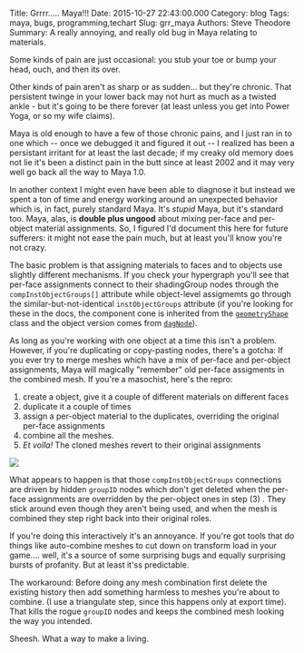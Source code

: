 Title: Grrrr..... Maya!!!
Date: 2015-10-27 22:43:00.000
Category: blog
Tags: maya, bugs, programming,techart
Slug: grr_maya
Authors: Steve Theodore
Summary: A really annoying, and really old bug in Maya relating to materials.

Some kinds of pain are just occasional: you stub your toe or bump your head, ouch, and then its over. 

Other kinds of pain aren't as sharp or as sudden... but they're chronic.  That persistent twinge in your lower back may not hurt as much as a twisted ankle - but it's going to be there forever (at least unless you get into Power Yoga, or so my wife claims).  

Maya is old enough to have a few of those chronic pains, and I just ran in to one which -- once we debugged it and figured it out -- I realized has been a persistant irritant for at least the last decade; if my creaky old memory does not lie it's been a distinct pain in the butt since at least 2002 and it may very well go back all the way to Maya 1.0. 

In another context I might even have been able to diagnose it but instead we spent a ton of time and energy working around an unexpected behavior which is, in fact, purely standard Maya. It's _stupid_ Maya, but it's standard too.  Maya, alas, is **double plus ungood** about mixing per-face and per-object material assignments. So, I figured I'd document this here for future sufferers: it might not ease the pain much, but at least you'll know you're not crazy.  

The basic problem is that assigning materials to faces and to objects use slightly different mechanisms. If you check your hypergraph you'll see that per-face assignments connect to their shadingGroup nodes through the `compInstObjectGroups[]` attribute while object-level assigmemts go through the similar-but-not-identical `instObjectGroups` attribute (if you're looking for these in the docs, the component cone is inherited from the [`geometryShape`](http://help.autodesk.com/cloudhelp/2016/ENU/Maya-Tech-Docs/Nodes/geometryShape.html) class and the object version comes from [`dagNode`](http://help.autodesk.com/cloudhelp/2016/ENU/Maya-Tech-Docs/Nodes/dagNode.html)).  

As long as you're working with one object at a time this isn't a problem. However, if you're duplicating or copy-pasting nodes, there's a gotcha:  If you ever try to merge meshes which have a mix of per-face and per-object assignments, Maya will magically "remember" old per-face assigments in the combined mesh.  If you're a masochist, here's the repro:  

1. create a object, give it a couple of different materials on different faces
2. duplicate it a couple of times
3. assign a per-object material to the duplicates, overriding the original per-face assignments
4. combine all the meshes.
5. _Et voîla!_ The cloned meshes revert to their original assignments

[![](http://3.bp.blogspot.com/-WHA-mYamWSw/VjBfoXDF_4I/AAAAAAABMuY/BtrR34QPRhM/s640/pasted_image_at_2015_10_23_05_32_pm_720.png)](http://3.bp.blogspot.com/-WHA-mYamWSw/VjBfoXDF_4I/AAAAAAABMuY/BtrR34QPRhM/s1600/pasted_image_at_2015_10_23_05_32_pm_720.png)

What appears to happen is that those `compInstObjectGroups` connections are driven by hidden `groupID` nodes which don't get deleted when the per-face assignments are overridden by the per-object ones in step (3) .  They stick around even though they aren't being used, and when the mesh is combined they step right back into their original roles.  
  
If you're doing this interactively it's an annoyance. If you're got tools that do things like auto-combine meshes to cut down on transform load in your game.... well, it's a source of some surprising bugs and equally surprising bursts of profanity.  But at least it'ss predictable.

The workaround:  Before doing any mesh combination first delete the existing history then add something harmless to meshes you're about to combine. (I use a triangulate step, since this happens only at export time). That kills the rogue `groupID` nodes and keeps the combined mesh looking the way you intended.

Sheesh. What a way to make a living.

  


